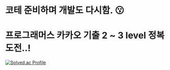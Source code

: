 # 코테 준비하며 개발도 다시함. 😗
# 프로그래머스 카카오 기출 2 ~ 3 level 정복 도전..! 

[![Solved.ac Profile](http://mazassumnida.wtf/api/v2/generate_badge?boj=kim_tk)](https://solved.ac/kim_tk/)  
